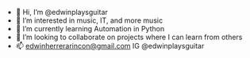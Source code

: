 - 👋 Hi, I’m @edwinplaysguitar
- 👀 I’m interested in music, IT, and more music
- 🌱 I’m currently learning Automation in Python
- 💞️ I’m looking to collaborate on projects where I can learn from others
- 📫 edwinherrerarincon@gmail.com IG @edwinplaysguitar

<!---
edwinplaysguitar/edwinplaysguitar is a ✨ special ✨ repository because its `README.md` (this file) appears on your GitHub profile.
You can click the Preview link to take a look at your changes.
--->
